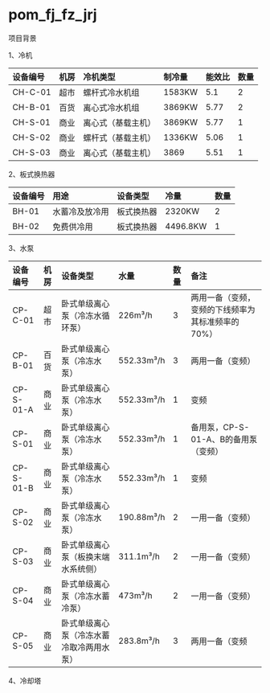# pom\_fj\_fz\_jrj

项目背景

1、冷机

| 设备编号 | 机房 | 冷机类型 | 制冷量 | 能效比 | 数量 |
| :--- | :--- | :--- | :--- | :--- | :--- |
| CH-C-01 | 超市 | 螺杆式冷水机组 | 1583KW | 5.1 | 2 |
| CH-B-01 | 百货 | 离心式冷水机组 | 3869KW | 5.77 | 2 |
| CH-S-01 | 商业 | 离心式（基载主机） | 3869KW | 5.77 | 1 |
| CH-S-02 | 商业 | 螺杆式（基载主机） | 1336KW | 5.06 | 1 |
| CH-S-03 | 商业 | 离心式（基载主机） | 3869 | 5.51 | 1 |

2、板式换热器

| 设备编号 | 用途 | 设备类型 | 冷量 | 数量 |
| :--- | :--- | :--- | :--- | :--- |
| BH-01 | 水蓄冷及放冷用 | 板式换热器 | 2320KW | 2 |
| BH-02 | 免费供冷用 | 板式换热器 | 4496.8KW | 1 |

3、水泵

| 设备编号 | 机房 | 设备类型 | 水量 | 数量 | 备注 |
| :--- | :--- | :--- | :--- | :--- | :--- |
| CP-C-01 | 超市 | 卧式单级离心泵（冷冻水循环泵） | 226m³/h | 3 | 两用一备（变频，变频的下线频率为其标准频率的70%） |
| CP-B-01 | 百货 | 卧式单级离心泵（冷冻水泵） | 552.33m³/h | 3 | 两用一备（变频） |
| CP-S-01-A | 商业 | 卧式单级离心泵（冷冻水泵） | 552.33m³/h | 1 | 变频 |
| CP-S-01 | 商业 | 卧式单级离心泵（冷冻水泵） | 552.33m³/h | 1 | 备用泵，CP-S-01-A、B的备用泵（变频） |
| CP-S-01-B | 商业 | 卧式单级离心泵（冷冻水泵） | 552.33m³/h | 1 | 变频 |
| CP-S-02 | 商业 | 卧式单级离心泵（冷冻水泵） | 190.88m³/h | 2 | 一用一备（变频） |
| CP-S-03 | 商业 | 卧式单级离心泵（板换末端水系统侧） | 311.1m³/h | 2 | 一用一备（变频） |
| CP-S-04 | 商业 | 卧式单级离心泵（冷冻水蓄冷泵） | 473m³/h | 2 | 一用一备（变频） |
| CP-S-05 | 商业 | 卧式单级离心泵（冷冻水蓄冷取冷两用水泵） | 283.8m³/h | 3 | 两用一备（变频 |

4、冷却塔




